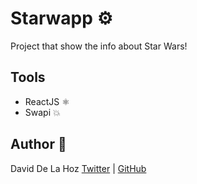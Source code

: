 # Starwapp :gear:

Project that show the info about Star Wars!

## Tools

- ReactJS ⚛️
- Swapi 💥

## Author :book:

David De La Hoz [Twitter](https://twitter.com/daviddlhz) | [GitHub](https://github.com/daviddlhz)
